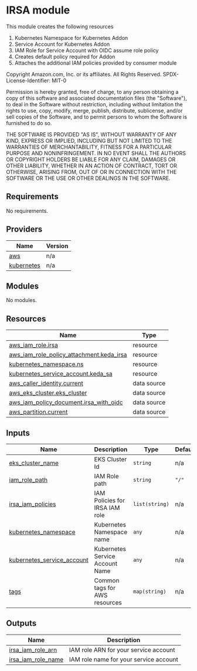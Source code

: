 # IRSA module

This module creates the following resources

 1. Kubernetes Namespace for Kubernetes Addon
 2. Service Account for Kubernetes Addon
 3. IAM Role for Service Account with OIDC assume role policy
 4. Creates default policy required for Addon
 5. Attaches the additional IAM policies provided by consumer module

 <!--- BEGIN_TF_DOCS --->
Copyright Amazon.com, Inc. or its affiliates. All Rights Reserved.
SPDX-License-Identifier: MIT-0

Permission is hereby granted, free of charge, to any person obtaining a copy of this
software and associated documentation files (the "Software"), to deal in the Software
without restriction, including without limitation the rights to use, copy, modify,
merge, publish, distribute, sublicense, and/or sell copies of the Software, and to
permit persons to whom the Software is furnished to do so.

THE SOFTWARE IS PROVIDED "AS IS", WITHOUT WARRANTY OF ANY KIND, EXPRESS OR IMPLIED,
INCLUDING BUT NOT LIMITED TO THE WARRANTIES OF MERCHANTABILITY, FITNESS FOR A
PARTICULAR PURPOSE AND NONINFRINGEMENT. IN NO EVENT SHALL THE AUTHORS OR COPYRIGHT
HOLDERS BE LIABLE FOR ANY CLAIM, DAMAGES OR OTHER LIABILITY, WHETHER IN AN ACTION
OF CONTRACT, TORT OR OTHERWISE, ARISING FROM, OUT OF OR IN CONNECTION WITH THE
SOFTWARE OR THE USE OR OTHER DEALINGS IN THE SOFTWARE.

## Requirements

No requirements.

## Providers

| Name | Version |
|------|---------|
| <a name="provider_aws"></a> [aws](#provider\_aws) | n/a |
| <a name="provider_kubernetes"></a> [kubernetes](#provider\_kubernetes) | n/a |

## Modules

No modules.

## Resources

| Name | Type |
|------|------|
| [aws_iam_role.irsa](https://registry.terraform.io/providers/hashicorp/aws/latest/docs/resources/iam_role) | resource |
| [aws_iam_role_policy_attachment.keda_irsa](https://registry.terraform.io/providers/hashicorp/aws/latest/docs/resources/iam_role_policy_attachment) | resource |
| [kubernetes_namespace.ns](https://registry.terraform.io/providers/hashicorp/kubernetes/latest/docs/resources/namespace) | resource |
| [kubernetes_service_account.keda_sa](https://registry.terraform.io/providers/hashicorp/kubernetes/latest/docs/resources/service_account) | resource |
| [aws_caller_identity.current](https://registry.terraform.io/providers/hashicorp/aws/latest/docs/data-sources/caller_identity) | data source |
| [aws_eks_cluster.eks_cluster](https://registry.terraform.io/providers/hashicorp/aws/latest/docs/data-sources/eks_cluster) | data source |
| [aws_iam_policy_document.irsa_with_oidc](https://registry.terraform.io/providers/hashicorp/aws/latest/docs/data-sources/iam_policy_document) | data source |
| [aws_partition.current](https://registry.terraform.io/providers/hashicorp/aws/latest/docs/data-sources/partition) | data source |

## Inputs

| Name | Description | Type | Default | Required |
|------|-------------|------|---------|:--------:|
| <a name="input_eks_cluster_name"></a> [eks\_cluster\_name](#input\_eks\_cluster\_name) | EKS Cluster Id | `string` | n/a | yes |
| <a name="input_iam_role_path"></a> [iam\_role\_path](#input\_iam\_role\_path) | IAM Role path | `string` | `"/"` | no |
| <a name="input_irsa_iam_policies"></a> [irsa\_iam\_policies](#input\_irsa\_iam\_policies) | IAM Policies for IRSA IAM role | `list(string)` | n/a | yes |
| <a name="input_kubernetes_namespace"></a> [kubernetes\_namespace](#input\_kubernetes\_namespace) | Kubernetes Namespace name | `any` | n/a | yes |
| <a name="input_kubernetes_service_account"></a> [kubernetes\_service\_account](#input\_kubernetes\_service\_account) | Kubernetes Service Account Name | `any` | n/a | yes |
| <a name="input_tags"></a> [tags](#input\_tags) | Common tags for AWS resources | `map(string)` | n/a | yes |

## Outputs

| Name | Description |
|------|-------------|
| <a name="output_irsa_iam_role_arn"></a> [irsa\_iam\_role\_arn](#output\_irsa\_iam\_role\_arn) | IAM role ARN for your service account |
| <a name="output_irsa_iam_role_name"></a> [irsa\_iam\_role\_name](#output\_irsa\_iam\_role\_name) | IAM role name for your service account |

 <!--- END_TF_DOCS --->
